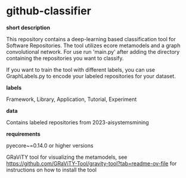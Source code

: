 # github-classifier

**short description**

This repository contains a deep-learning based classification tool for Software Repositories. The tool utilizes ecore metamodels and a graph convolutional network. For use run 'main.py' after adding the directory containing the repositories you want to classify.

If you want to train the tool with different labels, you can use GraphLabels.py to encode your labeled repositories for your dataset.

**labels**

Framework, Library, Application, Tutorial, Experiment

**data**

Contains labeled repositories from 2023-aisystemsmining

**requirements**

pyecore~=0.14.0 or higher versions

GRaViTY tool for visualizing the metamodels, see https://github.com/GRaViTY-Tool/gravity-tool?tab=readme-ov-file for instructions on how to install the tool
